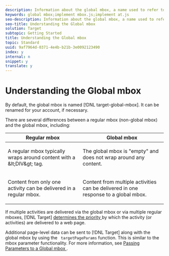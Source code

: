 ```yaml
---
description: Information about the global mbox, a name used to refer to the single server call made at the top of each web page in your Target implementation.
keywords: global mbox;implement mbox.js;implement at.js
seo-description: Information about the global mbox, a name used to refer to the single server call made at the top of each web page in your Target implementation.
seo-title: Understanding the Global mbox
solution: Target
subtopic: Getting Started
title: Understanding the Global mbox
topic: Standard
uuid: 9af7964d-0371-4e4b-b21b-3e0092123490
index: y
internal: n
snippet: y
translate: y
---
```


# Understanding the Global mbox

By default, the global mbox is named [!DNL  target-global-mbox]. It can be renamed for your account, if necessary. 

There are several differences between a regular mbox (non-global mbox) and the global mbox, including: 



<table id="table_D849378A87FE478487DA11581D274F61"> 
 <thead> 
  <tr> 
   <th colname="col1" class="entry"> Regular mbox </th> 
   <th colname="col2" class="entry"> Global mbox </th> 
  </tr> 
 </thead>
 <tbody> 
  <tr> 
   <td colname="col1"> <p>A regular mbox typically wraps around content with a <span class="codeph"> &amp;lt;DIV&amp;gt; </span> tag. </p> </td> 
   <td colname="col2"> <p>The global mbox is "empty" and does not wrap around any content. </p> </td> 
  </tr> 
  <tr> 
   <td colname="col1"> <p>Content from only one activity can be delivered in a regular mbox. </p> </td> 
   <td colname="col2"> <p>Content from multiple activities can be delivered in one response to a global mbox. </p> </td> 
  </tr> 
 </tbody> 
</table>

If multiple activities are delivered via the global mbox or via multiple regular mboxes, [!DNL  Target] [ determines the priority ](c_priority.md#concept_1780C11FEA57440499F0047DD6900E0F) by which the activity (or activities) are delivered to a web page. 

Additional page-level data can be sent to [!DNL  Target] along with the global mbox by using the ` targetPageParams` function. This is similar to the mbox parameter functionality. For more information, see [ Passing Parameters to a Global mbox ](c_pass_parameters_to_global_mbox.md#concept_33362A04146C4E3C8E7089B65F38B5E5). 
